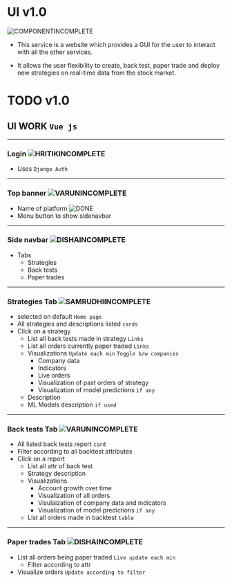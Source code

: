# UI v1.0

![COMPONENTINCOMPLETE]

* This service is a website which provides a GUI for the user to interact with all the other services.

* It allows the user flexibility to create, back test, paper trade and deploy new strategies on real-time data from the stock market.

# TODO v1.0

## UI  WORK `Vue js`

---

### Login ![HRITIKINCOMPLETE]

- Uses `Django Auth`

---

### Top banner ![VARUNINCOMPLETE]

- Name of platform ![DONE]
- Menu button to show sidenavbar 

---

### Side navbar ![DISHAINCOMPLETE]

- Tabs
	- Strategies
	- Back tests
	- Paper trades

---

### Strategies Tab ![SAMRUDHIINCOMPLETE]

- selected on default `Home page`
- All strategies and descriptions listed `cards`
- Click on a strategy
	- List all back tests made in strategy `Links`
	- List all orders currently paper traded `Links`
	- Visualizations `Update each min` `Toggle b/w companies`
		- Company data
		- Indicators
		- Live orders
		- Visualization of past orders of strategy
		- Visualization of model predictions `if any`
	- Description
	- ML Models description `if used`

---

### Back tests Tab ![VARUNINCOMPLETE]

- All listed back tests report `card`
- Filter according to all backtest attributes
- Click on a report
	- List all attr of back test
	- Strategy description
	- Visualizations
		- Account growth over time
		- Visualization of all orders
		- Visulaization of company data and indicators
		- Visualization of model predictions `if any`
	- List all orders made in backtest `table`

---

### Paper trades Tab ![DISHAINCOMPLETE]

- List all orders being paper traded `Live update each min` 
	- Filter according to attr 
- Visualize orders `Update according to filter`


[DONE]: https://img.shields.io/badge/DONE-brightgreen
[INCOMPLETE]: https://img.shields.io/badge/INCOMPLETE-red

[VARUNINCOMPLETE]: https://img.shields.io/badge/VARUN-INCOMPLETE-red
[VARUNCOMPLETE]: https://img.shields.io/badge/VARUN-COMPLETE-brightgreen

[DISHAINCOMPLETE]: https://img.shields.io/badge/DISHA-INCOMPLETE-red
[DISHACOMPLETE]: https://img.shields.io/badge/DISHA-COMPLETE-brightgreen

[SAMRUDHIINCOMPLETE]: https://img.shields.io/badge/SAMRUDHI-INCOMPLETE-red
[SAMRUDHICOMPLETE]: https://img.shields.io/badge/SAMRUDHI-COMPLETE-brightgreen

[HRITIKINCOMPLETE]: https://img.shields.io/badge/HRITIK-INCOMPLETE-red
[HRITIKCOMPLETE]: https://img.shields.io/badge/HRITIK-COMPLETE-brightgreen

[BUG]: https://img.shields.io/badge/BUG-red
[BUGFIXED]: https://img.shields.io/badge/BUG-FIXED-brightgreen

[FEATUREINCOMPLETE]: https://img.shields.io/badge/FEATURE-INCOMPLETE-red
[FEATURECOMPLETE]: https://img.shields.io/badge/FEATURE-COMPLETE-brightgreen

[COMPONENTINCOMPLETE]: https://img.shields.io/badge/COMPONENT-INCOMPLETE-red
[COMPONENTCOMPLETE]: https://img.shields.io/badge/COMPONENT-COMPLETE-brightgreen

[MEETINGINCOMPLETE]: https://img.shields.io/badge/MEETING-INCOMPLETE-red

[DOCINCOMPLETE]: https://img.shields.io/badge/DOC-INCOMPLETE-red
[DOCCOMPLETE]: https://img.shields.io/badge/DOC-COMPLETE-brightgreen

